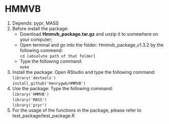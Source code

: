 # HMMVB
1. Depends: pypr, MASS 
2. Before install the package:  
   - Download **Hmmvb_package.tar.gz** and unzip it to somewhere on your computer;  
   - Open terminal and go into the folder: Hmmvb_package_v1.3.2 by the following commend:  
     ```cd [absolute path of that folder]```
   - Type the following command:  
     ```make```
3. Install the package:
   Open RStudio and type the following command:  
   ```library('devtools')```     
   ```install_github('Henrygwb/HMMVB')```
4. Use the package:
   Type the following command:  
```library('HMMVB')```  
```library('MASS')```  
```library('pryr')```
5. For the usage of the functions in the package, please refer to test_package/test_package.R
